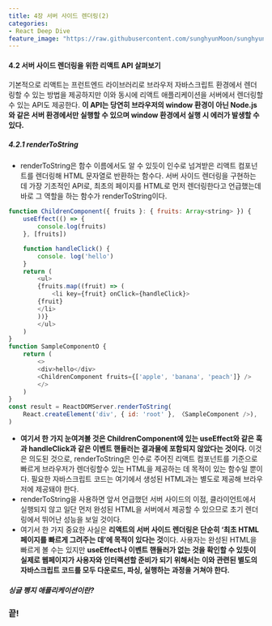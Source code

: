 ```yaml
---
title: 4장 서버 사이드 렌더링(2)
categories:
- React Deep Dive
feature_image: "https://raw.githubusercontent.com/sunghyunMoon/sunghyunmoon.github.io/main/assets/img/background/react.png"
---
```


#### 4.2 서버 사이드 렌더링을 위한 리액트 API 살펴보기

기본적으로 리액트는 프런트엔드 라이브러리로 브라우저 자바스크립트 환경에서 렌더링할 수 있는 방법을 제공하지만 이와 동시에 리액트 애플리케이션을 서버에서 렌더링할 수 있는 API도 제공한다. **이 API는 당연히 브라우저의 window 환경이 아닌 Node.js와 같은 서버 환경에서만 실행할 수 있으며 window 환경에서 실행 시 에러가 발생할 수 있다.**

##### 4.2.1 renderToString

- renderToString은 함수 이름에서도 알 수 있듯이 인수로 넘겨받은 리액트 컴포넌트를 렌더링해 HTML 문자열로 반환하는 함수다. 서버 사이드 렌더링을 구현하는 데 가장 기초적인 API로, 최초의 페이지를 HTML로
먼저 렌더링한다고 언급했는데 바로 그 역할을 하는 함수가 renderToString이다.

```js
function ChildrenComponent({ fruits }: { fruits: Array<string> }) {
    useEffect(() => {
        console.log(fruits)
    }, [fruits])

    function handleClick() {
        console. log('hello')
    }
    return (
        <ul>
        {fruits.map((fruit) => (
            <li key={fruit} onClick={handleClick}>
        {fruit}
        </li>
        ))}
        </ul>
    )
}
function SampleComponentO {
    return (
        <>
        <div>hello</div>
        <ChildrenComponent fruits={['apple', 'banana', 'peach']} />
        </>
    )
}
const result = ReactDOMServer.renderToString(
    React.createElement('div', { id: 'root' }, 〈SampleComponent />),
)
```

- **여기서 한 가지 눈여겨볼 것은 ChildrenComponent에 있는 useEffect와 같은 훅과 handleClick과 같은 이벤트 핸들러는 결과물에 포함되지 않았다는 것이다.** 이것은 의도된 것으로, renderToString은 인수로 주어진 리액트 컴포넌트를 기준으로 빠르게 브라우저가 렌더링할수 있는 HTML을 제공하는 데 목적이 있는 함수일 뿐이다. 필요한 자바스크립트 코드는 여기에서 생성된 HTML과는 별도로 제공해 브라우저에 제공돼야 한다.
- renderToString을 사용하면 앞서 언급했던 서버 사이드의 이점, 클라이언트에서 실행되지 않고 일단 먼저 완성된 HTML을 서버에서 제공할 수 있으므로 초기 렌더링에서 뛰어난 성능을 보일 것이다.
- 여기서 한 가지 중요한 사실은 **리액트의 서버 사이드 렌더링은 단순히 ‘최초 HTML 페이지를 빠르게 그려주는 데’에 목적이 있다는 것**이다. 사용자는 완성된 HTML을 빠르게 볼 수는 있지만 **useEffect나 이벤트 핸들러가 없는 것을 확인할 수 있듯이 실제로 웹페이지가 사용자와 인터랙션할 준비가 되기 위해서는 이와 관련된 별도의 자바스크립트 코드를 모두 다운로드, 파싱, 실행하는 과정을 거쳐야 한다.**


<h5>싱글 펭지 애플리케이션이란?</h5>


<h3>끝!</h3>
